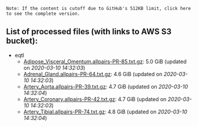 `Note: If the content is cutoff due to GitHub's 512KB limit, click here to see the complete version.`

List of processed files (with links to AWS S3 bucket):
----
  * eqtl
    * [Adipose_Visceral_Omentum.allpairs-PR-85.txt.gz](https://cimr-d.s3.amazonaws.com/eqtl/Adipose_Visceral_Omentum.allpairs-PR-85.txt.gz): 5.0 GiB (updated on *2020-03-10 14:32:03*)
    * [Adrenal_Gland.allpairs-PR-64.txt.gz](https://cimr-d.s3.amazonaws.com/eqtl/Adrenal_Gland.allpairs-PR-64.txt.gz): 4.6 GiB (updated on *2020-03-10 14:32:03*)
    * [Artery_Aorta.allpairs-PR-39.txt.gz](https://cimr-d.s3.amazonaws.com/eqtl/Artery_Aorta.allpairs-PR-39.txt.gz): 4.7 GiB (updated on *2020-03-10 14:32:04*)
    * [Artery_Coronary.allpairs-PR-42.txt.gz](https://cimr-d.s3.amazonaws.com/eqtl/Artery_Coronary.allpairs-PR-42.txt.gz): 4.7 GiB (updated on *2020-03-10 14:32:03*)
    * [Artery_Tibial.allpairs-PR-74.txt.gz](https://cimr-d.s3.amazonaws.com/eqtl/Artery_Tibial.allpairs-PR-74.txt.gz): 4.8 GiB (updated on *2020-03-10 14:32:04*)
